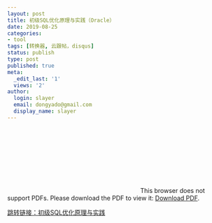```yaml
---
layout: post
title: 初级SQL优化原理与实践（Oracle）
date: 2019-08-25
categories:
- tool
tags: [转换器, 云跟帖，disqus]
status: publish
type: post
published: true
meta:
  _edit_last: '1'
  views: '2'
author:
  login: slayer
  email: dongyado@gmail.com
  display_name: slayer
---
```




<object data="http://yoursite.com/the.pdf" type="application/pdf" width="700px" height="700px"> 
    <embed src="http://yoursite.com/the.pdf"> 
     This browser does not support PDFs. Please download the PDF to view it: <a href="http://yoursite.com/the.pdf">Download PDF</a>.</p> 
    </embed> 
</object> 

[跳转链接：初级SQL优化原理与实践](https://github.com/Hacker-vision/hacker-vision.github.io/blob/master/_posts/%E5%88%9D%E7%BA%A7SQL%E4%BC%98%E5%8C%96%E5%8E%9F%E7%90%86%E4%B8%8E%E5%AE%9E%E8%B7%B5.pdf)
